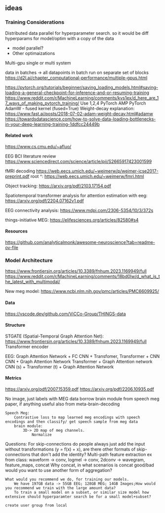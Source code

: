 ## ideas

### Training Considerations
Distributed data parallel 
for hyperparameter search. so it would be diff hyperparams for model/optim with a copy of the data

+ model parallel?
+ Other optimaizations

Multi-gpu 
single or multi system

data in batches -> all datapoints in batch run on separate set of blocks
https://d2l.ai/chapter_computational-performance/multiple-gpus.html

https://pytorch.org/tutorials/beginner/saving_loading_models.html#saving-loading-a-general-checkpoint-for-inference-and-or-resuming-training
https://www.reddit.com/r/MachineLearning/comments/kvs1ex/d_here_are_17_ways_of_making_pytorch_training/
    Use 1,2,4
PyTorch AMP
PyTorch AdamW - fused kernel (fused=True)
Weight-decay explanation: https://www.fast.ai/posts/2018-07-02-adam-weight-decay.html#adamw
https://towardsdatascience.com/how-to-solve-data-loading-bottlenecks-in-your-deep-learning-training-1ddfcc24449b

#### Related work
https://www.cs.cmu.edu/~afluo/

EEG BCI literature review
https://www.sciencedirect.com/science/article/pii/S2665917423001599

fMRI decoding
https://web.eecs.umich.edu/~weimerw/p/weimer-icse2017-preprint.pdf
    root ^: https://web.eecs.umich.edu/~weimerw/fmri.html

Object tracking:
https://arxiv.org/pdf/2103.17154.pdf

Spatiotemporal transformer analysis for attention estimation with eeg:
https://arxiv.org/pdf/2204.07162v1.pdf

EEG connectivity analysis:
https://www.mdpi.com/2306-5354/10/3/372s

things-initiative MEG:
https://elifesciences.org/articles/82580#s4

#### Resources
https://github.com/analyticalmonk/awesome-neuroscience?tab=readme-ov-file


### Model Architecture
https://www.frontiersin.org/articles/10.3389/fnhum.2023.1169949/full
https://www.reddit.com/r/MachineLearning/comments/18bd0lw/d_what_is_the_latest_with_multimodal/

New meg model:
https://www.ncbi.nlm.nih.gov/pmc/articles/PMC6609925/

#### Data
https://vscode.dev/github.com/ViCCo-Group/THINGS-data


#### Structure
STGATE (Spatial-Temporal Graph Attention Net): https://www.frontiersin.org/articles/10.3389/fnhum.2023.1169949/full
    Transformer encoder

EEG:
Graph Attention Network + FC
CNN + Transfomer, Transformer + CNN
CNN + Graph Attention Network
Transformer + Graph Attention network
CNN (s) + Transformer (t) + Graph Attention Network


#### Metrics
https://arxiv.org/pdf/2007.15359.pdf
https://arxiv.org/pdf/2206.10935.pdf


No image, just labels with MEG data
    borrow brain module from speech meg paper, if anything useful also from meta-brain-decoding
    

    Speech Meg:
        Contrastive loss to map learned meg encodings with speech encodings and then classify/ get speech sample from meg data
        brain module:
            3D-> 2D map of meg channels.
                Normalize
                

Questions:
    For skip-connections do people always just add the input without transformations (y = f(x) + x), are there other formats of skip-connections that don't add the identity?
    Multi-path feature extraction ex from class: waveform -> conv, logmel -> conv, 2dconv -> wavegram, feature_maps, concat
    Why concat, in what scenarios is concat good/bad
        would you want to use another form of aggregation?
    
    What would you recommend we do, for training our models.
        We have 197GB data -> 55GB EEG; 128GB MEG; 14GB Images;How would you recommend we train with the large amount data?
        To train a small model on a subset, or similar size model how extensive should hyperparamter search be for a small model+subset?
    
    create user group from local 